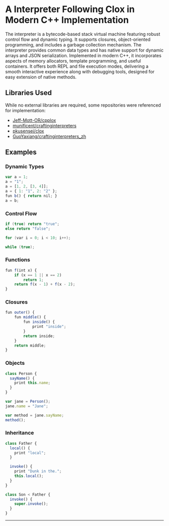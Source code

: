 # A Interpreter Following Clox in Modern C++ Implementation

The interpreter is a bytecode-based stack virtual machine featuring robust control flow and dynamic typing. It supports closures, object-oriented programming, and includes a garbage collection mechanism. The interpreter provides common data types and has native support for dynamic arrays and JSON serialization. Implemented in modern C++, it incorporates aspects of memory allocators, template programming, and useful containers. It offers both REPL and file execution modes, delivering a smooth interactive experience along with debugging tools, designed for easy extension of native methods.

## Libraries Used

While no external libraries are required, some repositories were referenced for implementation:

- [Jeff-Mott-OR/cpplox](https://github.com/Jeff-Mott-OR/cpplox)
- [munificent/craftinginterpreters](https://github.com/munificent/craftinginterpreters)
- [pkusensei/clox](https://github.com/pkusensei/clox)
- [GuoYaxiang/craftinginterpreters_zh](https://github.com/GuoYaxiang/craftinginterpreters_zh)

## Examples

### Dynamic Types

```javascript
var a = 1;
a = "1";
a = [1, 2, [3, 4]];
a = { 1: "1", 2: "2" };
fun b() { return nil; }
a = b;
```

### Control Flow

```cpp
if (true) return "true";
else return "false";

for (var i = 0; i < 10; i++);

while (true);
```

### Functions

```javascript
fun f(int x) {
    if (x == 1 || x == 2)
        return 1;
    return f(x - 1) + f(x - 2);
}
```

### Closures

```javascript
fun outer() {
    fun middle() {
        fun inside() {
            print "inside";
        }
        return inside;
    }
    return middle;
}
```

### Objects

```javascript
class Person {
  sayName() {
    print this.name;
  }
}

var jane = Person();
jane.name = "Jane";

var method = jane.sayName;
method();
```

### Inheritance

```javascript
class Father {
  local() {
    print "local";
  }

  invoke() {
    print "Dunk in the.";
    this.local();
  }
}

class Son < Father {
  invoke() {
    super.invoke();
  }
}
```

---